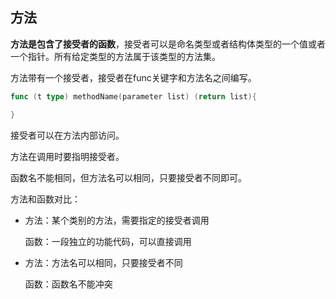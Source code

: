 ## 方法

**方法是包含了接受者的函数**，接受者可以是命名类型或者结构体类型的一个值或者一个指针。所有给定类型的方法属于该类型的方法集。

方法带有一个接受者，接受者在func关键字和方法名之间编写。

```go
func (t type) methodName(parameter list) (return list){

}
```

接受者可以在方法内部访问。

方法在调用时要指明接受者。

函数名不能相同，但方法名可以相同，只要接受者不同即可。

方法和函数对比：

* 方法：某个类别的方法，需要指定的接受者调用

  函数：一段独立的功能代码，可以直接调用

* 方法：方法名可以相同，只要接受者不同

  函数：函数名不能冲突